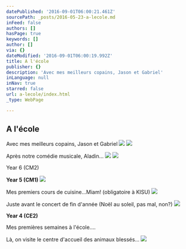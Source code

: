 ```yaml
---
datePublished: '2016-09-01T06:00:21.461Z'
sourcePath: _posts/2016-05-23-a-lecole.md
inFeed: false
authors: []
hasPage: true
keywords: []
author: []
via: {}
dateModified: '2016-09-01T06:00:19.992Z'
title: A l'école
publisher: {}
description: 'Avec mes meilleurs copains, Jason et Gabriel'
inLanguage: null
inNav: true
starred: false
url: a-lecole/index.html
_type: WebPage

---
```

## **A l'école**

Avec mes meilleurs copains, Jason et Gabriel
![](https://the-grid-user-content.s3-us-west-2.amazonaws.com/dfae486f-edbd-433f-acbf-78f81fa2e690.jpg)
![](https://the-grid-user-content.s3-us-west-2.amazonaws.com/0a8b75f3-49fc-49a3-b991-03848fbd382c.jpg)

Après notre comédie musicale, Aladin...
![](https://the-grid-user-content.s3-us-west-2.amazonaws.com/38348412-552e-462d-8f99-10e9fcc62377.jpg)
![](https://the-grid-user-content.s3-us-west-2.amazonaws.com/8f04432c-7332-4c7d-9d2f-c92f246e10c7.jpg)

Year 6 (CM2)

**Year 5 (CM1)**
![](https://the-grid-user-content.s3-us-west-2.amazonaws.com/3f4d3c1b-420f-46bc-82cd-13c7fc5f2a68.jpg)

Mes premiers cours de cuisine...Miam! (obligatoire à KISU)
![](https://the-grid-user-content.s3-us-west-2.amazonaws.com/3cb6ff25-e031-4fe0-a547-3f5828ec36a0.jpg)

Juste avant le concert de fin d'année (Noël au soleil, pas mal, non?)
![](https://the-grid-user-content.s3-us-west-2.amazonaws.com/50a1bcc0-2357-4c27-b6ff-fcdf1c30dab9.jpg)

**Year 4 (CE2)**

Mes premières semaines à l'école....

Là, on visite le centre d'accueil des animaux blessés...
![](https://the-grid-user-content.s3-us-west-2.amazonaws.com/16b387c2-2e9a-43e8-95b6-2e81cc3c7e19.jpg)
